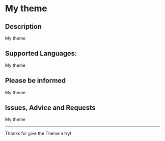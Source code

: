 # My theme

## Description
My theme

## Supported Languages:
My theme



## Please be informed
My theme

## Issues, Advice and Requests
My theme

---
 Thanks for give the Theme a try!